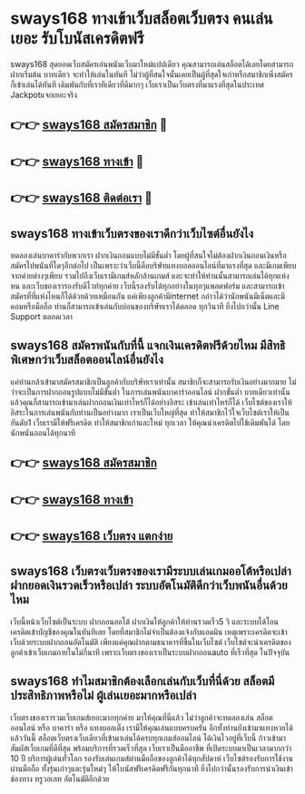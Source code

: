 # sways168 ทางเข้าเว็บสล็อตเว็บตรง คนเล่นเยอะ รับโบนัสเครดิตฟรี

sways168 สุดยอดเว็บสมัครเล่นพนันเว็บมาใหม่แปปเดียว คุณสามารถเล่นสล็อตได้เลยโดยสามารถฝากเริ่มต้น บาทเดียว จะทำให้เล่นในทันที ไม่ว่าผู้ที่สนใจนั้นเคยเป็นผู้ที่สุดใจเก่าหรือสมาชิกเพิ่งสมัคร ก็เข้าเล่นได้ทันที เดิมพันกับที่เราทีเดียวที่ดีมากๆ เว็บเราเป็นเว็บตรงที่มาแรงที่สุดในประเทศ Jackpotแจกเยอะจริง

## 👉👉 [sways168 สมัครสมาชิก](https://bit.ly/3Ckzg5n) 🎰
## 👉👉 [sways168 ทางเข้า](https://bit.ly/3Ckzg5n) 🎰
## 👉👉 [sways168 ติดต่อเรา](https://bit.ly/3Ckzg5n) 🎰

## sways168 ทางเข้าเว็บตรงของเราดีกว่าเว็บไซต์อื่นยังไง
ทดลองเล่นบาคาร่ากับพวกเรา ฝากเงินถอนแบบไม่มีขั้นต่ำ โดยผู้ที่สนใจไม่ต้องฝากเงินถอนเงินหรือสมัครไปพนันที่ใดๆอีกต่อไป เป็นเพราะว่าเว็บนี้คือบริษัทแทงบอลออนไลน์ที่มาแรงที่สุด และมีเกมเพียบจากค่ายต่างๆเพียบ รวมไปถึงเว็บเรามีเกมส์หลักล้านเกมส์ และจะทำให้ท่านนั้นสามารถเล่นได้ทุกแห่งหน และเว็บของเรารองรับดีไวท์ทุกค่าย เว็บนี้รองรับได้ทุกอย่างในทุกๆแพลตฟอร์ม และสามารถเข้าสมัครที่ที่แห่งไหนก็ได้ด้วยด้วยเหมือนกัน แค่เพียงลูกค้ามีinternet กล่าวได้ว่านักพนันมีเน็ตและมีคอมหรือมือถือ ท่านก็สามารถเข้าเล่นกับบ่อนของบริษัทเราได้ตลอด ทุกวินาที ยิ่งไปกว่านั้น Line Support ตลอดเวลา

## sways168 สมัครพนันกับที่นี้ แจกเงินเครดิตฟรีด้วยไหม มีสิทธิพิเศษกว่าเว็บสล็อตออนไลน์อื่นยังไง
แค่ท่านกล้าเข้ามาสมัครสมาชิกเป็นลูกค้ากับบริษัทเราเท่านั้น สมาชิกก็จะสามารถรับเงินอย่างมากมาย ไม่ว่าจะเป็นการฝากถอนรูปแบบไม่มีขั้นต่ำ ในการเล่นพนันบาคาร่าออนไลน์ ฝากขั้นต่ำ บาทเดียวเท่านั้น แล้วคุณก็สามารถเข้ามาเล่นฝากถอนเงินเท่าไหร่ก็ได้อย่างอิสระ เข้าเล่นเท่าไหร่ก็ได้ เว็บไซต์ของเราให้อิสระในการเล่นพนันกับท่านเป็นอย่างมาก เราเป็นเว็บใหญ่ที่สุด ทำให้สมาชิกไว้ใจเว็บไซต์เราให้เป็นอันดับ1 เว็บเรามีให้ฟรีเครดิต ทำให้สมาชิกเก่าและใหม่ ทุกเวลา ให้คุณนำเครดิตไปใช้เดิมพันได้ โดยนักพนันถอนได้ทุกนาที

## 👉👉 [sways168 สมัครสมาชิก](https://bit.ly/3Ckzg5n)
## 👉👉 [sways168 ทางเข้า](https://bit.ly/3Ckzg5n)
## 👉👉 [sways168 เว็บตรง แตกง่าย](https://bit.ly/3Ckzg5n)

## sways168 เว็บตรงเว็บตรงของเรามีระบบเล่นเกมออโต้หรือเปล่า ฝากยอดเงินรวดเร็วหรือเปล่า ระบบอัตโนมัติดีกว่าเว็บพนันอื่นด้วยไหม
เว็บนี้หน้าเว็บไซต์เป็นระบบ ฝากถอนออโต้ ฝากเงินให้ลูกค้าให้ท่านรวดเร็ว5 วิ และระบบได้โอนเครดิตเข้าบัญชีของคุณในทันทีเลย โดยที่สมาชิกไม่จำเป็นต้องแจ้งกับแอดมิน เหตุเพราะเครดิตจะเข้าเว็บด้วยระบบฝากถอนอัตโนมัติ เพียงแค่คุณฝากตามธนาคารที่ขึ้นในเว็บไซต์ เว็บไซต์จะนำเครดิตของลูกค้าเข้าเว็บเกมภายในไม่กี่นาที เพราะเว็บตรงของเราเป็นระบบฝากถอนauto ที่เร็วที่สุด ในปัจจุบัน

## sways168 ทำไมสมาชิกต้องเลือกเล่นกับเว็บที่นี่ด้วย สล็อตมีประสิทธิภาพหรือไม่ ผู้เล่นเยอะมากหรือเปล่า
เว็บตรงของเรารวมเว็บเกมส์เยอะมากทุกค่าย มาให้คุณที่นี่แล้ว ไม่ว่าลูกค้าจะทดลองเล่น สล็อตออนไลน์ หรือ บาคาร่า หรือ แทงบอลเต็ง เรามีให้คุณเล่นแบบครบครัน อีกทั้งท่านยังเข้ามาแทงหวยได้แล้ววันนี้ สล็อตเว็บตรงเว็บเดียวที่เข้ามาเล่นได้ครบทุกเกมส์ออนไลน์ ได้เงินไวอยู่ที่เว็บนี้ ก้าวเข้ามาสัมผัสเว็บเกมที่ดีที่สุด พร้อมบริการที่รวดเร็วที่สุด เว็บเราเป็นมืออาชีพ ที่เปิดระบบมาเป็นเวลามากกว่า 10 ปี บริการผู้เล่นทั่วโลก รองรับเล่นเกมส์ผ่านมือถือของลูกค้าได้ทุกสัปดาห์ เว็บไซต์รองรับการใช้งานผ่านมือถือ ทั้งรุ่นเก่าๆและรุ่นใหม่ๆ ให้โบนัสฟรีเครดิตฟรีกันทุกนาที ยิ่งไปกว่านั้นรองรับการนำเงินเข้าช่องทาง ทรูวอเลท อัตโนมัติอีกด้วย

